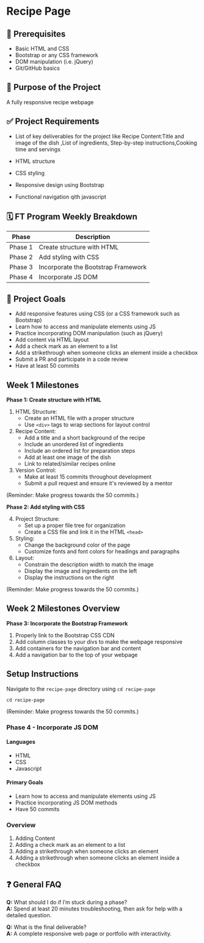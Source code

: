# Recipe Page

## 📌 Prerequisites

- Basic HTML and CSS
- Bootstrap or any CSS framework
- DOM manipulation (i.e. jQuery)
- Git/GitHub basics

## 🎯 Purpose of the Project

A fully responsive recipe webpage

## ✅ Project Requirements

- List of key deliverables for the project like Recipe Content:Title and image of the dish ,List of ingredients, Step-by-step instructions,Cooking time and servings

- HTML structure
- CSS styling
- Responsive design using Bootstrap
- Functional navigation qith javascript

## 🗓️ FT Program Weekly Breakdown

| Phase   | Description                         |
| ------- | ----------------------------------- |
| Phase 1 | Create structure with HTML          |
| Phase 2 | Add styling with CSS                |
| Phase 3 | Incorporate the Bootstrap Framework |
| Phase 4 | Incorporate JS DOM                  |

## 🏁 Project Goals

- Add responsive features using CSS (or a CSS framework such as Bootstrap)
- Learn how to access and manipulate elements using JS
- Practice incorporating DOM manipulation (such as jQuery)
- Add content via HTML layout
- Add a check mark as an element to a list
- Add a strikethrough when someone clicks an element inside a checkbox
- Submit a PR and participate in a code review
- Have at least 50 commits

## Week 1 Milestones

**Phase 1: Create structure with HTML**

1. HTML Structure:
   - Create an HTML file with a proper structure
   - Use `<div>` tags to wrap sections for layout control
2. Recipe Content:
   - Add a title and a short background of the recipe
   - Include an unordered list of ingredients
   - Include an ordered list for preparation steps
   - Add at least one image of the dish
   - Link to related/similar recipes online
3. Version Control:
   - Make at least 15 commits throughout development
   - Submit a pull request and ensure it's reviewed by a mentor

(Reminder: Make progress towards the 50 commits.)

**Phase 2: Add styling with CSS**

4. Project Structure:
   - Set up a proper file tree for organization
   - Create a CSS file and link it in the HTML `<head>`
5. Styling:
   - Change the background color of the page
   - Customize fonts and font colors for headings and paragraphs
6. Layout:
   - Constrain the description width to match the image
   - Display the image and ingredients on the left
   - Display the instructions on the right

(Reminder: Make progress towards the 50 commits.)

## Week 2 Milestones Overview

**Phase 3: Incorporate the Bootstrap Framework**

1. Properly link to the Bootstrap CSS CDN
2. Add column classes to your divs to make the webpage responsive
3. Add containers for the navigation bar and content
4. Add a navigation bar to the top of your webpage

## Setup Instructions

Navigate to the `recipe-page` directory using `cd recipe-page`

```shell
cd recipe-page
```

(Reminder: Make progress towards the 50 commits.)

### Phase 4 - Incorporate JS DOM

#### Languages

- HTML
- CSS
- Javascript

#### Primary Goals

- Learn how to access and manipulate elements using JS
- Practice incorporating JS DOM methods
- Have 50 commits 

### Overview

1.  Adding Content
2.  Adding a check mark as an element to a list
3.  Adding a strikethrough when someone clicks an element
4.  Adding a strikethrough when someone clicks an element inside a checkbox

## ❓ General FAQ

**Q:** What should I do if I’m stuck during a phase?  
**A:** Spend at least 20 minutes troubleshooting, then ask for help with a detailed question.

**Q:** What is the final deliverable?  
**A:** A complete responsive web page or portfolio with interactivity.
